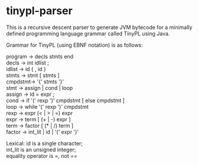 # tinypl-parser
This is a recursive descent parser to generate JVM bytecode for a minimally defined programming language grammar called TinyPL using Java.

Grammar for TinyPL (using EBNF notation) is as follows:

 program ->  decls stmts end <br />
 decls   ->  int idlist ;<br />
 idlist  ->  id { , id } <br />
 stmts   ->  stmt [ stmts ]<br />
 cmpdstmt->  '{' stmts '}'<br />
 stmt    ->  assign | cond | loop<br />
 assign  ->  id = expr ;<br />
 cond    ->  if '(' rexp ')' cmpdstmt [ else cmpdstmt ]<br />
 loop    ->  while '(' rexp ')' cmpdstmt  <br />
 rexp    ->  expr (< | > | =) expr<br />
 expr    ->  term   [ (+ | -) expr ]<br />
 term    ->  factor [ (* | /) term ]<br />
 factor  ->  int_lit | id | '(' expr ')'<br />

Lexical:   id is a single character; <br />
          int_lit is an unsigned integer;<br />
         equality operator is =, not ==

